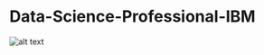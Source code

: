 # Data-Science-Professional-IBM

![alt text](https://raw.githubusercontent.com/Thomas-George-T/IBM-Data-Science-Professional-Certification/master/ibm.svg)

